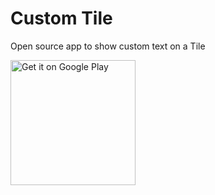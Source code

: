 # Custom Tile
Open source app to show custom text on a Tile

<a href='https://play.google.com/store/apps/details?id=dev.tberghuis.customtiles'><img alt='Get it on Google Play' src='https://play.google.com/intl/en_us/badges/static/images/badges/en_badge_web_generic.png' width="200"/></a>